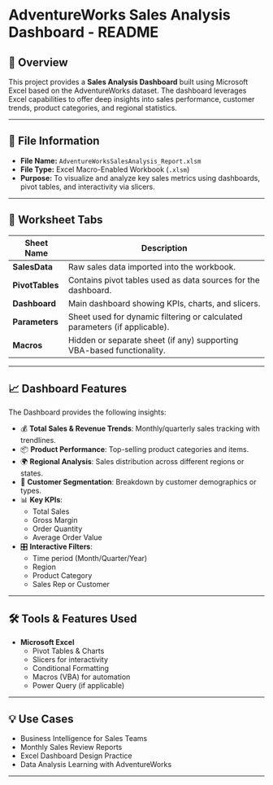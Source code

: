 
# AdventureWorks Sales Analysis Dashboard - README

## 📄 Overview

This project provides a **Sales Analysis Dashboard** built using Microsoft Excel based on the AdventureWorks dataset. The dashboard leverages Excel capabilities to offer deep insights into sales performance, customer trends, product categories, and regional statistics.

---

## 📁 File Information

- **File Name:** `AdventureWorksSalesAnalysis_Report.xlsm`
- **File Type:** Excel Macro-Enabled Workbook (`.xlsm`)
- **Purpose:** To visualize and analyze key sales metrics using dashboards, pivot tables, and interactivity via slicers.

---

## 📑 Worksheet Tabs

| Sheet Name           | Description                                                                 |
|----------------------|-----------------------------------------------------------------------------|
| **SalesData**         | Raw sales data imported into the workbook.                                  |
| **PivotTables**       | Contains pivot tables used as data sources for the dashboard.               |
| **Dashboard**         | Main dashboard showing KPIs, charts, and slicers.                           |
| **Parameters**        | Sheet used for dynamic filtering or calculated parameters (if applicable).  |
| **Macros**            | Hidden or separate sheet (if any) supporting VBA-based functionality.       |

---

## 📈 Dashboard Features

The Dashboard provides the following insights:

- 💰 **Total Sales & Revenue Trends**: Monthly/quarterly sales tracking with trendlines.
- 📦 **Product Performance**: Top-selling product categories and items.
- 🌍 **Regional Analysis**: Sales distribution across different regions or states.
- 👥 **Customer Segmentation**: Breakdown by customer demographics or types.
- 📊 **Key KPIs**:
  - Total Sales
  - Gross Margin
  - Order Quantity
  - Average Order Value
- 🎛️ **Interactive Filters**:
  - Time period (Month/Quarter/Year)
  - Region
  - Product Category
  - Sales Rep or Customer

---

## 🛠 Tools & Features Used

- **Microsoft Excel**
  - Pivot Tables & Charts
  - Slicers for interactivity
  - Conditional Formatting
  - Macros (VBA) for automation
  - Power Query (if applicable)

---

## 💡 Use Cases

- Business Intelligence for Sales Teams
- Monthly Sales Review Reports
- Excel Dashboard Design Practice
- Data Analysis Learning with AdventureWorks

---

